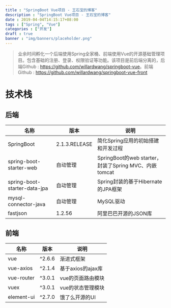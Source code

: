 ```yaml
---
title : "SpringBoot Vue项目 - 王石宝的博客"
description : "SpringBoot Vue项目 - 王石宝的博客"
date : 2019-04-04T14:15:17+08:00
tags : ["Spring", "Vue"]
categories : ["开发"]
draft : true
banner : "img/banners/placeholder.png"
---
```


> 业余时间孵化一个后端使用Spring全家桶、前端使用Vue的开源基础管理项目。包含基础的注册、登录、权限验证等功能。该项目是前后端分离的，后端Github : <https://github.com/willardwang/springboot-vue>。前端Github : <https://github.com/willardwang/springboot-vue-front>
>

# 技术栈

## 后端

| 名称                         | 版本          | 说明                                                  |
| ---------------------------- | ------------- | ----------------------------------------------------- |
| SpringBoot                   | 2.1.3.RELEASE | 简化Spring应用的初始搭建和开发过程                    |
| spring-boot-starter-web      | 自动管理      | SpringBoot的web starter，封装了Spring MVC、内嵌tomcat |
| spring-boot-starter-data-jpa | 自动管理      | Spring封装的基于Hibernate的JPA框架                    |
| mysql-connector-java         | 自动管理      | MySQL驱动                                             |
| fastjson                     | 1.2.56        | 阿里巴巴开源的JSON库                                  |



## 前端

| 名称       | 版本   | 说明              |
| ---------- | ------ | ----------------- |
| vue        | ^2.6.6 | 渐进式框架        |
| vue-axios  | ^2.1.4 | 基于axios的ajax库 |
| vue-router | ^3.0.1 | vue的页面路由模块 |
| vuex       | ^3.0.1 | vue的状态管理模块 |
| element-ui | ^2.7.0 | 饿了么开源的UI    |

